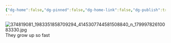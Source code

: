 ```yaml
---
{"dg-home":false,"dg-pinned":false,"dg-home-link":false,"dg-publish":true,"tags":["dgblip"],"disabled rules":["yaml-title","yaml-title-alias","file-name-heading"],"title":"philipp on instagram @ 2023-09-04","created-date":"2023-09-04T17:00:00","updated-date":"2025-05-02T17:43:08","dg-path":"blips/17999782610083330.md","permalink":"/blips/17999782610083330/","dgPassFrontmatter":true}
---
```



![374819081_1983351858709294_4145307744581508840_n_17999782610083330.jpg](/img/user/attachments/374819081_1983351858709294_4145307744581508840_n_17999782610083330.jpg)
They grow up so fast




